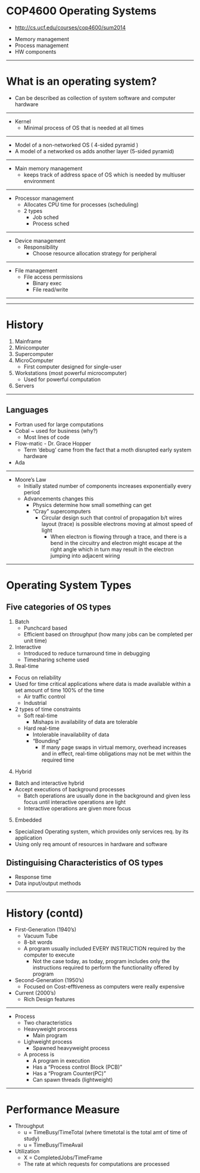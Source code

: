 # COP4600 Operating Systems
  * http://cs.ucf.edu/courses/cop4600/sum2014

- Memory management
- Process management
- HW components

-----------------------
# What is an operating system?
- Can be described as collection of system software and computer hardware  

-----------------------
- Kernel
	- Minimal process of OS that is needed at all times

-----------------------
- Model of a non-networked OS ( 4-sided pyramid )
- A model of a networked os adds another layer (5-sided pyramid)
-----------------------
- Main memory management
  - keeps track of address space of OS which is needed by multiuser environment
-----------------------
- Processor management
  - Allocates CPU time for processes (scheduling)
  - 2 types
    - Job sched
    - Process sched
-----------------------
- Device management
  - Responsibility  
    - Choose resource allocation strategy for peripheral
-----------------------
- File management
  - File access permissions
    - Binary exec
    - File read/write



----------------------------------------------
----------------------------------------------
# History
1. Mainframe
2. Minicomputer
3. Supercomputer
4. MicroComputer
    - First computer designed for single-user
5. Workstations (most powerful microcomputer)
    - Used for powerful computation
6. Servers

-----------------------
## Languages
- Fortran used for large computations
- Cobal ~ used for business (why?)
    - Most lines of code
- Flow-matic - Dr. Grace Hopper
    - Term ‘debug’ came from the fact that a moth disrupted early system hardware
- Ada

-----------------------
- Moore’s Law
    - Initially stated number of components increases exponentially every period
    - Advancements changes this
        - Physics determine how small something can get
        - “Cray” supercomputers  
            - Circular design such that control of propagation b/t wires layout (trace) is possible
              electrons moving at almost speed of light
                - When electron is flowing through a trace, and there is a bend in the circuitry and electron might escape at the right angle
                  which in turn may result in the electron jumping into adjacent wiring














-----------------------------------------------  
# Operating System Types
## Five categories of OS types
1. Batch
    - Punchcard based
    - Efficient based on *throughput* (how many jobs can be completed per unit time)
2. Interactive
    - Introduced to reduce turnaround time in debugging
    - Timesharing scheme used
3. Real-time
  - Focus on reliability
  - Used for time critical applications where data is made available within a set amount of time 100% of the time
    - Air traffic control
    - Industrial
  - 2 types of time constraints
    - Soft real-time
      - Mishaps in availability of data are tolerable
    - Hard real-time
      - Intolerable inavailability of data
      - “Bounding”
        - If many page swaps in virtual memory, overhead increases and in effect, real-time obligations may not be met
          within the required time
4. Hybrid
  - Batch and interactive hybrid
  - Accept executions of background processes
    - Batch operations are usually done in the background and given less focus until interactive operations are light
    - Interactive operations are given more focus
5. Embedded
  - Specialized Operating system, which provides only services req. by its application
  - Using only req amount of resources in hardware and software

## Distinguising Characteristics of OS types
  - Response time
  - Data input/output methods



-----------------------------------------------
# History (contd)
- First-Generation (1940’s)
  - Vacuum Tube
  - 8-bit words
  - A program usually included EVERY INSTRUCTION required by the computer to execute
    - Not the case today, as today, program includes only the instructions required to
      perform the functionality offered by program
- Second-Generation (1950’s)
    - Focused on Cost-efftiveness as computers were really expensive
- Current (2000’s)
    - Rich Design features




-----------------------------------------------
- Process
  - Two characteristics
  - Heavyweight process
    - Main program
  - Lighweight process
    - Spawned heavyweight process
  - A process is
    - A program in execution
    - Has a “Process control Block (PCB)”
    - Has a “Program Counter(PC)”
    - Can spawn threads (lightweight)


-----------------------------------------------
# Performance Measure
  - Throughput
      - u = TimeBusy/TimeTotal (where timetotal is the total amt of time of study)
      - u = TimeBusy/TimeAvail
  - Utilization
      - X = CompletedJobs/TimeFrame
      - The rate at which requests for computations are processed
